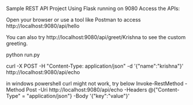 Sample REST API Project Using Flask running on 9080
Access the APIs:

Open your browser or use a tool like Postman to access 
http://localhost:9080/api/hello

You can also try 
http://localhost:9080/api/greet/Krishna to see the custom greeting.

python run.py

curl -X POST -H "Content-Type: application/json" -d '{"name":"krishna"}' http://localhost:9080/api/echo

in windows powershell curl might not work, try below
Invoke-RestMethod -Method Post -Uri http://localhost:9080/api/echo -Headers @{"Content-Type" = "application/json"} -Body '{"key":"value"}'
